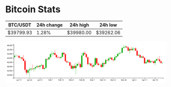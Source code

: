 # Bitcoin Stats

BTC/USDT|24h change|24h high|24h low|
|---|---|---|---|
|$39799.93|1.28%|$39980.00|$39262.06|

<img src="./chart.svg">
